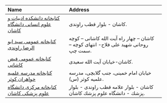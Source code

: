 | Name                                                                                                                                             | Address                                                                             |
|:-------------------------------------------------------------------------------------------------------------------------------------------------|:------------------------------------------------------------------------------------|
| [كتابخانه دانشكده ادبیات و علوم انسانی دانشگاه كاشان](https://lib.ir/fa/library/197/كتابخانه-دانشكده-ادبیات-و-علوم-انسانی-دانشگاه-كاشان/search/) | كاشان - بلوار قطب راوندی.                                                           |
| [كتابخانه عمومی سید ابو الرضا راوندی](https://lib.ir/fa/library/399/كتابخانه-عمومی-سید-ابو-الرضا-راوندی/search/)                                 | كاشان – چهار راه آیت الله كاشانی – كوچه روحانی شهید علی فلاح- انتهای كوچه – سمت چپ. |
| [كتابخانه عمومی فيض كاشانى](https://lib.ir/fa/library/249/كتابخانه-عمومی-فيض-كاشانى/search/)                                                     | كاشان-خیابان آیت الله سعیدی.                                                        |
| [كتابخانه مدرسه علمیه خواهران كوثر](https://lib.ir/fa/library/359/كتابخانه-مدرسه-علمیه-خواهران-كوثر/search/)                                     | خيابان امام خمينى، جنب گلابچى، مدرسه علميه كوثر (س).                                |
| [كتابخانه مركزی دانشگاه علوم پزشكی كاشان](https://lib.ir/fa/library/303/كتابخانه-مركزی-دانشگاه-علوم-پزشكی-كاشان/search/)                         | كاشان - بلوار علامه قطب راوندی - بلوار پزشك - دانشگاه علوم پزشك كاشان.              |